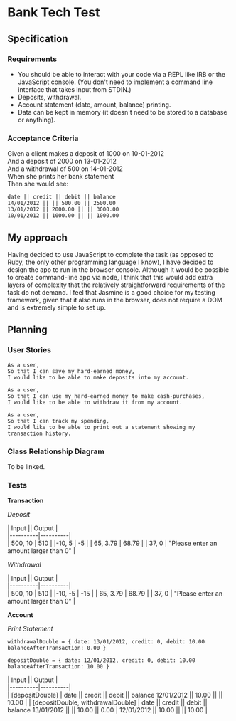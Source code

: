 # Bank Tech Test  
  
## Specification  

### Requirements

- You should be able to interact with your code via a REPL like IRB or the JavaScript console. (You don't need to implement a command line interface that takes input from STDIN.)  
- Deposits, withdrawal.  
- Account statement (date, amount, balance) printing.  
- Data can be kept in memory (it doesn't need to be stored to a database or anything).  

### Acceptance Criteria  

Given a client makes a deposit of 1000 on 10-01-2012  
And a deposit of 2000 on 13-01-2012   
And a withdrawal of 500 on 14-01-2012  
When she prints her bank statement  
Then she would see:  
```
date || credit || debit || balance  
14/01/2012 || || 500.00 || 2500.00  
13/01/2012 || 2000.00 || || 3000.00  
10/01/2012 || 1000.00 || || 1000.00  
```  

## My approach   

Having decided to use JavaScript to complete the task (as opposed to Ruby, the only other programming language I know), I have decided to design the app to run in the browser console. Although it would be possible to create command-line app via node, I think that this would add extra layers of complexity that the relatively straightforward requirements of the task do not demand. I feel that Jasmine is a good choice for my testing framework, given that it also runs in the browser, does not require a DOM and is extremely simple to set up. 

## Planning  

### User Stories  

```
As a user,  
So that I can save my hard-earned money,  
I would like to be able to make deposits into my account.  
```

```
As a user,  
So that I can use my hard-earned money to make cash-purchases,  
I would like to be able to withdraw it from my account.  
```

```
As a user,  
So that I can track my spending,  
I would like to be able to print out a statement showing my transaction history.  
```

### Class Relationship Diagram  

To be linked.  

### Tests  

**Transaction**  

*Deposit*

| Input  || Output |  
|----------|----------|  
| 500, 10 | 510 |
|-10, 5 | -5 |
| 65, 3.79 | 68.79 |
| 37, 0 | "Please enter an amount larger than 0" |  

*Withdrawal*

| Input  || Output |  
|----------|----------|  
| 500, 10 | 510 |
|-10, -5 | -15 |
| 65, 3.79 | 68.79 |
| 37, 0 | "Please enter an amount larger than 0" |

**Account**  

*Print Statement*

`withdrawalDouble = {
    date: 13/01/2012,
    credit: 0,
    debit: 10.00
    balanceAfterTransaction: 0.00
}`  

`depositDouble = {
    date: 12/01/2012,
    credit: 0,
    debit: 10.00
    balanceAfterTransaction: 10.00
}`

| Input  || Output |  
|----------|----------|  
| [depositDouble] | date || credit || debit || balance
12/01/2012 || 10.00 || || 10.00 |
| [depositDouble, withdrawalDouble] | date || credit || debit || balance
13/01/2012 ||  || 10.00 || 0.00 |
12/01/2012 || 10.00 || || 10.00 |
